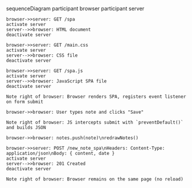 sequenceDiagram
    participant browser
    participant server

    browser->>server: GET /spa
    activate server
    server-->>browser: HTML document
    deactivate server

    browser->>server: GET /main.css
    activate server
    server-->>browser: CSS file
    deactivate server

    browser->>server: GET /spa.js
    activate server
    server-->>browser: JavaScript SPA file
    deactivate server

    Note right of browser: Browser renders SPA, registers event listener on form submit

    browser->>browser: User types note and clicks "Save"

    Note right of browser: JS intercepts submit with `preventDefault()` and builds JSON

    browser->>browser: notes.push(note)\nredrawNotes()

    browser->>server: POST /new_note_spa\nHeaders: Content-Type: application/json\nBody: { content, date }
    activate server
    server-->>browser: 201 Created
    deactivate server

    Note right of browser: Browser remains on the same page (no reload)
